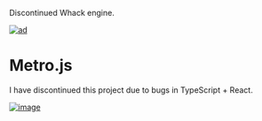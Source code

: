 Discontinued Whack engine.

[![ad](https://github.com/user-attachments/assets/fc9788fd-366a-46d6-a1ba-4293baccdeb5)](https://github.com/jetenginex)

# Metro.js

I have discontinued this project due to bugs in TypeScript + React.

[![image](https://github.com/user-attachments/assets/d4c6cf5f-0538-45d3-8450-e4d77eb8b29a)](https://github.com/hydroperx/metro.js)
